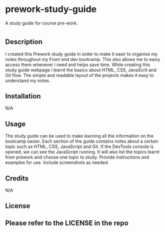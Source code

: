 # prework-study-guide
A study guide for course pre-work.
# <Prework Study Guide Webpage>

## Description
I created this Prework study guide in order to make it easir to organise my notes throughout my Front end dev bootcamp. This also allows me to easiy access them whenever i need and helps save time.
While creating this study guide webpage i learnt the basics about HTML, CSS, JavaScrit and Git flow.
The simple and readable layout of the projects makes it easy to understand my notes. 

## Installation

N/A

## Usage

The study guide can be used to make learning all the information on the bootcamp easier. 
Each section of the guide contains notes about a certain topic such as HTML, CSS, JavaScript and Git.
If the DevTools console is opened, we can see the JavaScript running.
It will also list the topics learnt from prework and choose one topic to study.
Provide instructions and examples for use. Include screenshots as needed.


## Credits

N/A

## License

Please refer to the LICENSE in the repo
---


